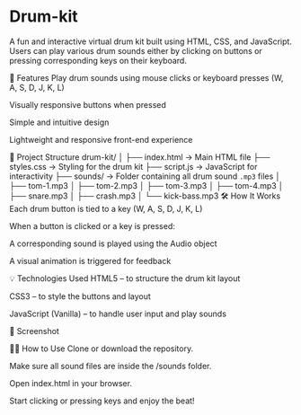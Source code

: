 # Drum-kit
A fun and interactive virtual drum kit built using HTML, CSS, and JavaScript. Users can play various drum sounds either by clicking on buttons or pressing corresponding keys on their keyboard.

🚀 Features
Play drum sounds using mouse clicks or keyboard presses (W, A, S, D, J, K, L)

Visually responsive buttons when pressed

Simple and intuitive design

Lightweight and responsive front-end experience

📁 Project Structure
drum-kit/
│
├── index.html          → Main HTML file
├── styles.css          → Styling for the drum kit
├── script.js           → JavaScript for interactivity
├── sounds/             → Folder containing all drum sound `.mp3` files
│    ├── tom-1.mp3
│    ├── tom-2.mp3
│    ├── tom-3.mp3
│    ├── tom-4.mp3
│    ├── snare.mp3
│    ├── crash.mp3
│    └── kick-bass.mp3
🛠️ How It Works
Each drum button is tied to a key (W, A, S, D, J, K, L)

When a button is clicked or a key is pressed:

A corresponding sound is played using the Audio object

A visual animation is triggered for feedback

💡 Technologies Used
HTML5 – to structure the drum kit layout

CSS3 – to style the buttons and layout

JavaScript (Vanilla) – to handle user input and play sounds

📸 Screenshot

🧑‍💻 How to Use
Clone or download the repository.

Make sure all sound files are inside the /sounds folder.

Open index.html in your browser.

Start clicking or pressing keys and enjoy the beat!

